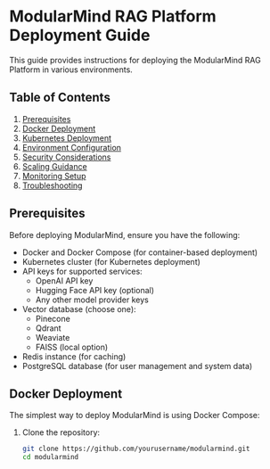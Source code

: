 # ModularMind RAG Platform Deployment Guide

This guide provides instructions for deploying the ModularMind RAG Platform in various environments.

## Table of Contents

1. [Prerequisites](#prerequisites)
2. [Docker Deployment](#docker-deployment)
3. [Kubernetes Deployment](#kubernetes-deployment)
4. [Environment Configuration](#environment-configuration)
5. [Security Considerations](#security-considerations)
6. [Scaling Guidance](#scaling-guidance)
7. [Monitoring Setup](#monitoring-setup)
8. [Troubleshooting](#troubleshooting)

## Prerequisites

Before deploying ModularMind, ensure you have the following:

- Docker and Docker Compose (for container-based deployment)
- Kubernetes cluster (for Kubernetes deployment)
- API keys for supported services:
  - OpenAI API key
  - Hugging Face API key (optional)
  - Any other model provider keys
- Vector database (choose one):
  - Pinecone
  - Qdrant
  - Weaviate
  - FAISS (local option)
- Redis instance (for caching)
- PostgreSQL database (for user management and system data)

## Docker Deployment

The simplest way to deploy ModularMind is using Docker Compose:

1. Clone the repository:
   ```bash
   git clone https://github.com/yourusername/modularmind.git
   cd modularmind